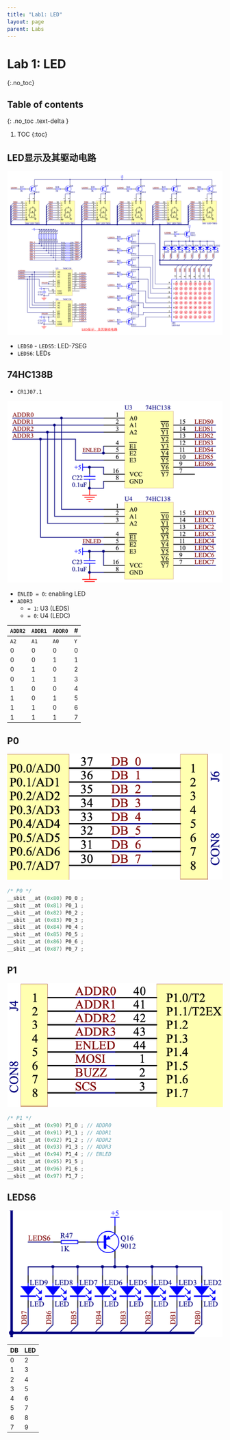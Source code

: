 ```yaml
---
title: "Lab1: LED"
layout: page
parent: Labs
---
```


# Lab 1: LED
{:.no_toc}

## Table of contents
{: .no_toc .text-delta }

1. TOC
{:toc}

## LED显示及其驱动电路

<img src="labs/attachments/Pasted%20image%2020251014102352.png" alt="LED显示及其驱动电路" srcset="{{ site.baseurl }}/labs/attachments/Pasted%20image%2020251014102352.png">

- `LEDS0` - `LEDS5`: LED-7SEG
- `LEDS6`: LEDs

## 74HC138B

- `CR1J07.1`

<img src="labs/attachments/Pasted%20image%2020251014102805.png" alt="" srcset="{{ site.baseurl }}/labs/attachments/Pasted%20image%2020251014102805.png">

- `ENLED = 0`: enabling LED
- `ADDR3`
	- `= 1`: U3 (LEDS)
	- `= 0`: U4 (LEDC)

| `ADDR2` | `ADDR1` | `ADDR0` | #   |
| ------- | ------- | ------- | --- |
| `A2`    | `A1`    | `A0`    | `Y` |
| 0       | 0       | 0       | 0   |
| 0       | 0       | 1       | 1   |
| 0       | 1       | 0       | 2   |
| 0       | 1       | 1       | 3   |
| 1       | 0       | 0       | 4   |
| 1       | 0       | 1       | 5   |
| 1       | 1       | 0       | 6   |
| 1       | 1       | 1       | 7   |

## P0

<img src="labs/attachments/Pasted%20image%2020251014102509.png" alt="" srcset="{{ site.baseurl }}/labs/attachments/Pasted%20image%2020251014102509.png">

```c
/* P0 */
__sbit __at (0x80) P0_0 ;
__sbit __at (0x81) P0_1 ;
__sbit __at (0x82) P0_2 ;
__sbit __at (0x83) P0_3 ;
__sbit __at (0x84) P0_4 ;
__sbit __at (0x85) P0_5 ;
__sbit __at (0x86) P0_6 ;
__sbit __at (0x87) P0_7 ;
```

## P1

<img src="labs/attachments/Pasted%20image%2020251014102538.png" alt="" srcset="{{ site.baseurl }}/labs/attachments/Pasted%20image%2020251014102538.png">

```c
/* P1 */
__sbit __at (0x90) P1_0 ; // ADDR0
__sbit __at (0x91) P1_1 ; // ADDR1
__sbit __at (0x92) P1_2 ; // ADDR2
__sbit __at (0x93) P1_3 ; // ADDR3
__sbit __at (0x94) P1_4 ; // ENLED
__sbit __at (0x95) P1_5 ;
__sbit __at (0x96) P1_6 ;
__sbit __at (0x97) P1_7 ;
```

## LEDS6

<img src="labs/attachments/Pasted%20image%2020251014103803.png" alt="" srcset="{{ site.baseurl }}/labs/attachments/Pasted%20image%2020251014103803.png">

| DB  | LED |
| --- | --- |
| 0   | 2   |
| 1   | 3   |
| 2   | 4   |
| 3   | 5   |
| 4   | 6   |
| 5   | 7   |
| 6   | 8   |
| 7   | 9   |

